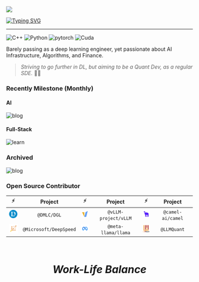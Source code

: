 <img src="https://upload.wikimedia.org/wikipedia/commons/thumb/c/c1/Google_%22G%22_logo.svg/768px-Google_%22G%22_logo.svg.png" width="20px" style="vertical-align: middle; margin-top: 20px;" />

<a href="https://git.io/typing-svg"><img src="https://readme-typing-svg.demolab.com?font=Fira+Code&weight=600&pause=1000&color=F3B95F&random=false&width=435&height=35&lines=LastWhisper+%F0%9F%91%8B" alt="Typing SVG" /></a>

--- 

![C++](https://img.shields.io/badge/C++-00599C.svg?logo=c%2B%2B&logoColor=white) ![Python](https://img.shields.io/badge/Python-14354C.svg?logo=python&logoColor=white) ![pytorch](https://img.shields.io/badge/PyTorch-50%25-EE4C2C.svg?style=flat&logo=pytorch) ![Cuda](https://img.shields.io/badge/Cuda-2%25-85B737.svg?style=flat&logo=nvidia)

Barely passing as a deep learning engineer, yet passionate about AI Infrastructure, Algorithms, and Finance.

> _Striving to go further in DL, but aiming to be a Quant Dev, as a regular SDE._ 😮‍💨

### Recently Milestone (Monthly)

#### AI

![blog](https://img.shields.io/badge/Blog%20(30%25)-LLM%20Best%20Practice:LLM%20Performance%20Optimization(2025%2F01%2F15)-black?style=for-the-badge&logoColor=white&labelColor=black&color=%2354C392)

#### Full-Stack

![learn](https://img.shields.io/badge/Learn%20(10%25)-FullStack%20Wiki%20(2024%2F10%2F27)-black?style=for-the-badge&logoColor=white&labelColor=black&color=D75F28)

### Archived

![blog](https://img.shields.io/badge/Blog%20(100%25)-LLM%20Best%20Practice:Prompt%20Caching(2025%2F01%2F01)-black?style=for-the-badge&logoColor=white&labelColor=black&color=%2354C392)

### Open Source Contributor

| ⚡️ | Project | ⚡️ | Project | ⚡️ | Project | 
| :--: | :--: | :--: | :--: | :--: | :--: |
| <img src="./files/dmlc-logo.png" alt="@dmlc" width="30px" /> | `@DMLC/DGL`  | <img src="./files/vllm-logo.png" alt="vLLM" width="25px" /> | `@vLLM-project/vLLM` | <img src="./files/camel-logo.png" alt="camel-ai" width="25px" /> | `@camel-ai/camel` |
| <img src="./files/deepspeed-logo.png" alt="DeepSpeed" width="25px" />  | `@Microsoft/DeepSpeed` | <img src="./files/meta-logo.png" alt = "meta" width="26px" /> | `@meta-llama/llama` | <img src="./files/llmquant-logo.png" alt="llmquant" width="25px" /> | `@LLMQuant` | 

<!-- 好久没做开源了 -->

<br/>
<h1 align='center'><i>Work-Life Balance</i></h1> 
